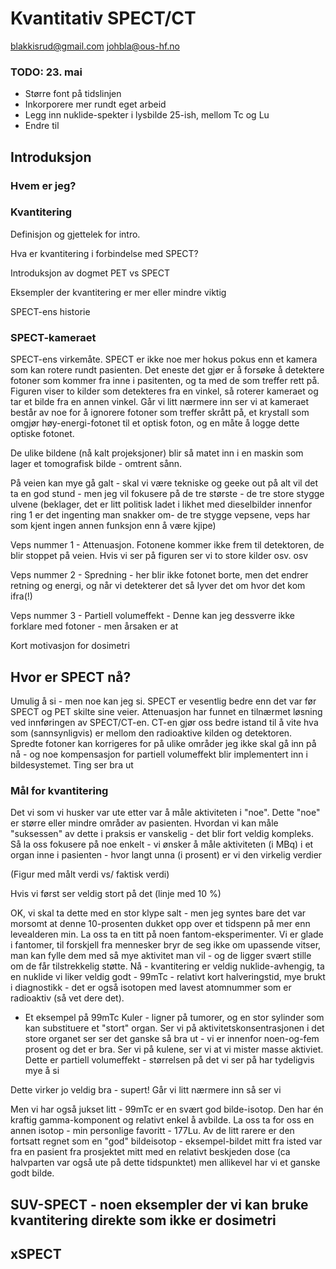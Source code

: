 # Kvantitativ SPECT/CT
blakkisrud@gmail.com
johbla@ous-hf.no

### TODO: 23. mai

*	Større font på tidslinjen
*	Inkorporere mer rundt eget arbeid
*	Legg inn nuklide-spekter i lysbilde 25-ish, mellom Tc og Lu
*	Endre til 


## Introduksjon

### Hvem er jeg?

### Kvantitering

Definisjon og gjettelek for intro.

Hva er kvantitering i forbindelse med SPECT?

Introduksjon av dogmet PET vs SPECT

Eksempler der kvantitering er mer eller mindre viktig

SPECT-ens historie

### SPECT-kameraet

SPECT-ens virkemåte. SPECT er ikke noe mer hokus pokus enn et kamera som kan rotere rundt pasienten. Det eneste det gjør er å forsøke å detektere fotoner som kommer fra inne i pasitenten, og ta med de som treffer rett på. Figuren viser to kilder som detekteres fra en vinkel, så roterer kameraet og tar et bilde fra en annen vinkel. Går vi litt nærmere inn ser vi at kameraet består av noe for å ignorere fotoner som treffer skrått på, et krystall som omgjør høy-energi-fotonet til et optisk foton, og en måte å logge dette optiske fotonet.  

De ulike bildene (nå kalt projeksjoner) blir så matet inn i en maskin som lager et tomografisk bilde - omtrent sånn.

På veien kan mye gå galt - skal vi være tekniske og geeke out på alt vil det ta en god stund - men jeg vil fokusere på de tre største - de tre store stygge ulvene (beklager, det er litt politisk ladet i likhet med dieselbilder innenfor ring 1 er det ingenting man snakker om- de tre stygge vepsene, veps har som kjent ingen annen funksjon enn å være kjipe) 

Veps nummer  1 - Attenuasjon. Fotonene kommer ikke frem til detektoren, de blir stoppet på veien. Hvis vi ser på figuren ser vi to store kilder osv. osv

Veps nummer 2 - Spredning - her blir ikke fotonet borte, men det endrer retning og energi, og når vi detekterer det så lyver det om hvor det kom ifra(!)

Veps nummer 3 - Partiell volumeffekt - Denne kan jeg dessverre ikke forklare med fotoner - men årsaken er at 

Kort motivasjon for dosimetri

## Hvor er SPECT nå?

Umulig å si - men noe kan jeg si. SPECT er vesentlig bedre enn det var før SPECT og PET skilte sine veier. Attenuasjon har funnet en tilnærmet løsning ved innføringen av SPECT/CT-en. CT-en gjør oss bedre istand til å vite hva som (sannsynligvis) er mellom den radioaktive kilden og detektoren. Spredte fotoner kan korrigeres for på ulike områder jeg ikke skal gå inn på nå - og noe kompensasjon for partiell volumeffekt blir implementert inn i bildesystemet. Ting ser bra ut

### Mål for kvantitering

Det vi som vi husker var ute etter var å måle aktiviteten i "noe". Dette "noe" er større eller mindre områder av pasienten. Hvordan vi kan måle "suksessen" av dette i praksis er vanskelig - det blir fort veldig kompleks. Så la oss fokusere på noe enkelt - vi ønsker å måle aktiviteten (i MBq) i et organ inne i pasienten - hvor langt unna (i prosent) er vi den virkelig verdier

(Figur med målt verdi vs/ faktisk verdi)

Hvis vi først ser veldig stort på det (linje med 10 %)

OK, vi skal ta dette med en stor klype salt - men jeg syntes bare det var morsomt at denne 10-prosenten dukket opp over et tidspenn på mer enn levealderen min. La oss ta en titt på noen fantom-eksperimenter. Vi er glade i fantomer, til forskjell fra mennesker bryr de seg ikke om upassende vitser, man kan fylle dem med så mye aktivitet man vil - og de ligger svært stille om de får tilstrekkelig støtte. Nå - kvantitering er veldig nuklide-avhengig, ta en nuklide vi liker veldig godt - 99mTc - relativt kort halveringstid, mye brukt i diagnostikk - det er også isotopen med lavest atomnummer som er radioaktiv (så vet dere det). 

*	Et eksempel på 99mTc
Kuler - ligner på tumorer, og en stor sylinder som kan substituere et "stort" organ. Ser vi på aktivitetskonsentrasjonen i det store organet ser ser det ganske så bra ut - vi er innenfor noen-og-fem prosent og det er bra. Ser vi på kulene, ser vi at vi mister masse aktiviet. Dette er partiell volumeffekt - størrelsen på det vi ser på har tydeligvis mye å si

Dette virker jo veldig bra - supert! Går vi litt nærmere inn så ser vi 

Men vi har også jukset litt - 99mTc er en svært god bilde-isotop. Den har én kraftig gamma-komponent og relativt enkel å avbilde. La oss ta for oss en annen isotop - min personlige favoritt - 177Lu. Av de litt rarere er den fortsatt regnet som en "god" bildeisotop - eksempel-bildet mitt fra isted var fra en pasient fra prosjektet mitt med en relativt beskjeden dose (ca halvparten var også ute på dette tidspunktet) men allikevel har vi et ganske godt bilde. 



## SUV-SPECT - noen eksempler der vi kan bruke kvantitering direkte som ikke er dosimetri

## xSPECT



<!--stackedit_data:
eyJoaXN0b3J5IjpbMTEzNzI3ODg3NCwxODI5NTg2NDE4LDE0NT
E1ODc5NzEsLTIwMTAyNDExOV19
-->